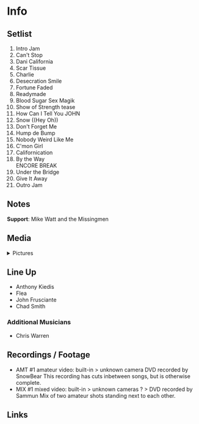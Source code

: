 # Info

## Setlist

1. Intro Jam
2. Can't Stop
3. Dani California
4. Scar Tissue
5. Charlie
6. Desecration Smile
7. Fortune Faded
8. Readymade
9. Blood Sugar Sex Magik
10. Show of Strength tease
11. How Can I Tell You JOHN
12. Snow ((Hey Oh))
13. Don't Forget Me
14. Hump de Bump
15. Nobody Weird Like Me
16. C'mon Girl
17. Californication
18. By the Way
<br> ENCORE BREAK
19. Under the Bridge
20. Give It Away
21. Outro Jam

## Notes

**Support**: Mike Watt and the Missingmen

## Media 

<details>
  <summary>Pictures</summary>
  <!--<img alt="Setlist" title="Setlist" src="_.jpg" height="200" />
  <img alt="Flyer" title="Flyer" src="_.jpg" height="200" />
  <img alt="Clipper" title="Clipper" src="_.jpg" height="200" />
  <img alt="Ticket" title="Ticket" src="_.jpg" height="200" />
  -->
</details>

## Line Up

* Anthony Kiedis
* Flea
* John Frusciante
* Chad Smith

### Additional Musicians

* Chris Warren

## Recordings / Footage

* AMT #1 amateur video: built-in > unknown camera DVD recorded by SnowBear This recording has cuts inbetween songs, but is otherwise complete. 
* MIX #1 mixed video: built-in > unknown cameras ? > DVD recorded by Sammun Mix of two amateur shots standing next to each other.

## Links
